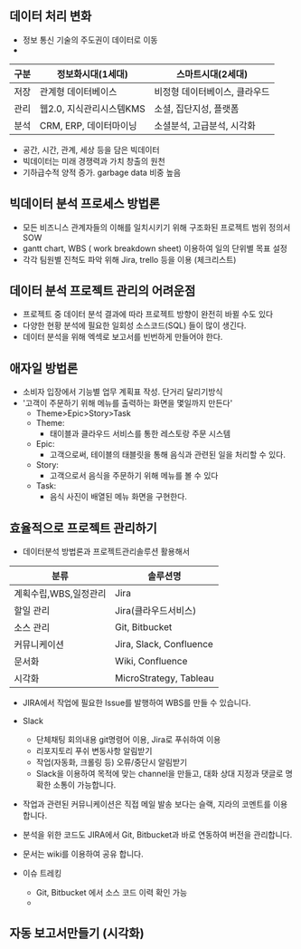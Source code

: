 ## 데이터 처리 변화

- 정보 통신 기술의 주도권이 데이터로 이동
- 
| 구분  | 정보화시대(1세대)     | 스마트시대(2세대)             |
| --- | ---------------------- | --------------------------- |
| 저장  | 관계형 데이터베이스    | 비정형 데이터베이스, 클라우드 |
| 관리  | 웹2.0, 지식관리시스템KMS| 소셜, 집단지성, 플랫폼     |
| 분석  | CRM, ERP, 데이터마이닝 | 소셜분석, 고급분석, 시각화  |

- 공간, 시간, 관계, 세상 등을 담은 빅데이터
-  빅데이터는 미래 경쟁력과 가치 창출의 원천
-  기하급수적 양적 증가. garbage data 비중 높음

## 빅데이터 분석 프로세스 방법론
- 모든 비즈니스 관계자들의 이해를 일치시키기 위해 구조화된 프로젝트 범위 정의서 SOW
- gantt chart, WBS ( work breakdown sheet) 이용하여 일의 단위별 목표 설정
-  각각 팀원별 진척도 파악 위해 Jira, trello 등을 이용 (체크리스트)

## 데이터 분석 프로젝트 관리의 어려운점
- 프로젝트 중 데이터 분석 결과에 따라 프로젝트 방향이 완전히 바뀔 수도 있다
- 다양한 현황 분석에 필요한 일회성 소스코드(SQL) 들이 많이 생긴다.
- 데이터 분석을 위해 엑섹로 보고서를 빈번하게 만들어야 한다.

## 애자일 방법론
- 소비자 입장에서 기능별 업무 계획표 작성. 단거리 달리기방식
- '고객이 주문하기 위해 메뉴를 출력하는 화면을 몇일까지 만든다'
  - Theme>Epic>Story>Task
  - Theme:
    - 태이블과 클라우드 서비스를 통한 레스토랑 주문 시스템
  - Epic:
    - 고객으로써, 테이블의 태블릿을 통해 음식과 관련된 일을 처리할 수 있다.
  - Story:
    - 고객으로서 음식을 주문하기 위해 메뉴를 볼 수 있다
  - Task:
    - 음식 사진이 배열된 메뉴 화면을 구현한다.
  
## 효율적으로 프로젝트 관리하기
- 데이터분석 방법론과 프로젝트관리솔루션 활용해서 
  
분류|솔루션명
---|---
계획수립,WBS,일정관리|Jira
할일 관리|Jira(클라우드서비스)
소스 관리|Git, Bitbucket
커뮤니케이션|Jira, Slack, Confluence
문서화|Wiki, Confluence
시각화|MicroStrategy, Tableau

- JIRA에서 작업에 필요한 Issue를 발행하여 WBS를 만들 수 있습니다.
- Slack
  - 단체채팅 회의내용 git명령어 이용, Jira로 푸쉬하여 이용
  - 리포지토리 푸쉬 변동사항 알림받기
  - 작업(자동화, 크롤링 등) 오류/중단시 알림받기
  - Slack을 이용하여 목적에 맞는 channel을 만들고, 대화 상대 지정과 댓글로 명확한 소통이 가능합니다.
  
- 작업과 관련된 커뮤니케이션은 직접 메일 발송 보다는 슬랙, 지라의 코멘트를 이용합니다.
- 분석을 위한 코드도 JIRA에서 Git, Bitbucket과 바로 연동하여 버전을 관리합니다.
- 문서는 wiki를 이용하여 공유 합니다.
- 이슈 트레킹
    - Git, Bitbucket 에서 소스 코드 이력 확인 가능
    - 
## 자동 보고서만들기 (시각화)
